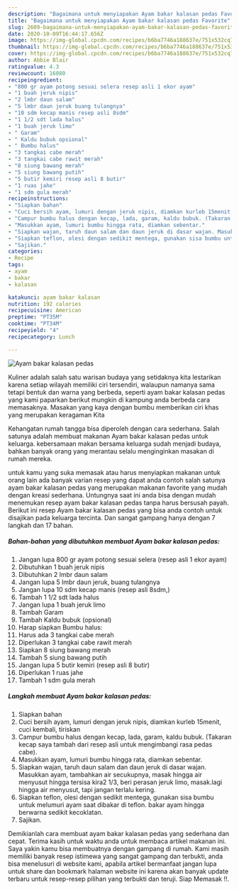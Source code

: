 ```yaml
---
description: "Bagaimana untuk menyiapakan Ayam bakar kalasan pedas Favorite"
title: "Bagaimana untuk menyiapakan Ayam bakar kalasan pedas Favorite"
slug: 2609-bagaimana-untuk-menyiapakan-ayam-bakar-kalasan-pedas-favorite
date: 2020-10-09T16:44:17.656Z
image: https://img-global.cpcdn.com/recipes/b6ba7746a188637e/751x532cq70/ayam-bakar-kalasan-pedas-foto-resep-utama.jpg
thumbnail: https://img-global.cpcdn.com/recipes/b6ba7746a188637e/751x532cq70/ayam-bakar-kalasan-pedas-foto-resep-utama.jpg
cover: https://img-global.cpcdn.com/recipes/b6ba7746a188637e/751x532cq70/ayam-bakar-kalasan-pedas-foto-resep-utama.jpg
author: Abbie Blair
ratingvalue: 4.3
reviewcount: 16080
recipeingredient:
- "800 gr ayam potong sesuai selera resep asli 1 ekor ayam"
- "1 buah jeruk nipis"
- "2 lmbr daun salam"
- "5 lmbr daun jeruk buang tulangnya"
- "10 sdm kecap manis resep asli 8sdm"
- "1 1/2 sdt lada halus"
- "1 buah jeruk limo"
- " Garam"
- " Kaldu bubuk opsional"
- " Bumbu halus"
- "3 tangkai cabe merah"
- "3 tangkai cabe rawit merah"
- "8 siung bawang merah"
- "5 siung bawang putih"
- "5 butir kemiri resep asli 8 butir"
- "1 ruas jahe"
- "1 sdm gula merah"
recipeinstructions:
- "Siapkan bahan"
- "Cuci bersih ayam, lumuri dengan jeruk nipis, diamkan kurleb 15menit, cuci kembali, tiriskan"
- "Campur bumbu halus dengan kecap, lada, garam, kaldu bubuk. (Takaran kecap saya tambah dari resep asli untuk mengimbangi rasa pedas cabe)."
- "Masukkan ayam, lumuri bumbu hingga rata, diamkan sebentar."
- "Siapkan wajan, taruh daun salam dan daun jeruk di dasar wajan. Masukkan ayam, tambahkan air secukupnya, masak hingga air menyusut hingga tersisa kira2 1/3, beri perasan jeruk limo, masak.lagi hingga air menyusut, tapi jangan terlalu kering."
- "Siapkan teflon, olesi dengan sedikit mentega, gunakan sisa bumbu untuk melumuri ayam saat dibakar di teflon. bakar ayam hingga berwarna sedikit kecoklatan."
- "Sajikan."
categories:
- Recipe
tags:
- ayam
- bakar
- kalasan

katakunci: ayam bakar kalasan 
nutrition: 192 calories
recipecuisine: American
preptime: "PT35M"
cooktime: "PT34M"
recipeyield: "4"
recipecategory: Lunch

---
```



![Ayam bakar kalasan pedas](https://img-global.cpcdn.com/recipes/b6ba7746a188637e/751x532cq70/ayam-bakar-kalasan-pedas-foto-resep-utama.jpg)

Kuliner adalah salah satu warisan budaya yang setidaknya kita lestarikan karena setiap wilayah memiliki ciri tersendiri, walaupun namanya sama tetapi bentuk dan warna yang berbeda, seperti ayam bakar kalasan pedas yang kami paparkan berikut mungkin di kampung anda berbeda cara memasaknya. Masakan yang kaya dengan bumbu memberikan ciri khas yang merupakan keragaman Kita



Kehangatan rumah tangga bisa diperoleh dengan cara sederhana. Salah satunya adalah membuat makanan Ayam bakar kalasan pedas untuk keluarga. kebersamaan makan bersama keluarga sudah menjadi budaya, bahkan banyak orang yang merantau selalu menginginkan masakan di rumah mereka.

untuk kamu yang suka memasak atau harus menyiapkan makanan untuk orang lain ada banyak varian resep yang dapat anda contoh salah satunya ayam bakar kalasan pedas yang merupakan makanan favorite yang mudah dengan kreasi sederhana. Untungnya saat ini anda bisa dengan mudah menemukan resep ayam bakar kalasan pedas tanpa harus bersusah payah.
Berikut ini resep Ayam bakar kalasan pedas yang bisa anda contoh untuk disajikan pada keluarga tercinta. Dan sangat gampang hanya dengan 7 langkah dan 17 bahan.


<!--inarticleads1-->

##### Bahan-bahan yang dibutuhkan membuat Ayam bakar kalasan pedas:

1. Jangan lupa 800 gr ayam potong sesuai selera (resep asli 1 ekor ayam)
1. Dibutuhkan 1 buah jeruk nipis
1. Dibutuhkan 2 lmbr daun salam
1. Jangan lupa 5 lmbr daun jeruk, buang tulangnya
1. Jangan lupa 10 sdm kecap manis (resep asli 8sdm,)
1. Tambah 1 1/2 sdt lada halus
1. Jangan lupa 1 buah jeruk limo
1. Tambah  Garam
1. Tambah  Kaldu bubuk (opsional)
1. Harap siapkan  Bumbu halus:
1. Harus ada 3 tangkai cabe merah
1. Diperlukan 3 tangkai cabe rawit merah
1. Siapkan 8 siung bawang merah
1. Tambah 5 siung bawang putih
1. Jangan lupa 5 butir kemiri (resep asli 8 butir)
1. Diperlukan 1 ruas jahe
1. Tambah 1 sdm gula merah




<!--inarticleads2-->

##### Langkah membuat  Ayam bakar kalasan pedas:

1. Siapkan bahan
1. Cuci bersih ayam, lumuri dengan jeruk nipis, diamkan kurleb 15menit, cuci kembali, tiriskan
1. Campur bumbu halus dengan kecap, lada, garam, kaldu bubuk. (Takaran kecap saya tambah dari resep asli untuk mengimbangi rasa pedas cabe).
1. Masukkan ayam, lumuri bumbu hingga rata, diamkan sebentar.
1. Siapkan wajan, taruh daun salam dan daun jeruk di dasar wajan. Masukkan ayam, tambahkan air secukupnya, masak hingga air menyusut hingga tersisa kira2 1/3, beri perasan jeruk limo, masak.lagi hingga air menyusut, tapi jangan terlalu kering.
1. Siapkan teflon, olesi dengan sedikit mentega, gunakan sisa bumbu untuk melumuri ayam saat dibakar di teflon. bakar ayam hingga berwarna sedikit kecoklatan.
1. Sajikan.




Demikianlah cara membuat ayam bakar kalasan pedas yang sederhana dan cepat. Terima kasih untuk waktu anda untuk membaca artikel makanan ini. Saya yakin kamu bisa membuatnya dengan gampang di rumah. Kami masih memiliki banyak resep istimewa yang sangat gampang dan terbukti, anda bisa menelusuri di website kami, apabila artikel bermanfaat jangan lupa untuk share dan bookmark halaman website ini karena akan banyak update terbaru untuk resep-resep pilihan yang terbukti dan teruji. Siap Memasak !!. 
